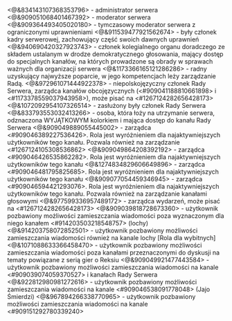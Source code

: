 <@&834143107368353796> - administrator serwera
<@&909051068401467392> - moderator serwera
<@&909364493405020180> - tymczasowy moderator serwera z ograniczonymi uprawnieniami
<@&911539477921562674> - były członek kadry serwerowej, zachowujący część swoich dawnych uprawnień
<@&940690420327923743>  - członek kolegialnego organu doradczego ze składem ustalanym w drodze demokratycznego głosowania, mający dostęp do specjalnych kanałów, na których prowadzone są obrady w sprawach ważnych dla organizacji serwera
<@&1173366165121286286> - radny uzyskujący najwyższe poparcie, w jego kompetencjach leży zarządzanie Radą. 
<@&972961071444922378> - niepolskojęzyczny członek Rady Serwera, zarządca kanałów obcojęzycznych (<#909041188810661898> i <#1173378559037943958>), może pisać na <#1267124282656428173>
<@&1072092954107326514> - zasłużony były członek Rady Serwera
<@&833793553032413266> - osoba, która łoży na utrzymanie serwera, odznaczona WYJĄTKOWYM kolorkiem i mająca dostęp do kanału Rady Serwera
<@&909049889055445002> - zarządca <#909046389227536426>. Rola jest wyróżnieniem dla najaktywniejszych użytkowników tego kanału. Pozwala również na zarządzanie <#1267124105308536862>
<@&909049864208392192> - zarządca <#909046426535862282>. Rola jest wyróżnieniem dla najaktywniejszych użytkowników tego kanału
<@&1274834829606649896> - zarządca <#909046481795825685>. Rola jest wyróżnieniem dla najaktywniejszych użytkowników tego kanału
<@&909077054459346945> - zarządca <#909046594421293076>. Rola jest wyróżnieniem dla najaktywniejszych użytkowników tego kanału. Pozwala również na zarządzanie kanałami głosowymi
<@&977599336957489172> - zarządca wydarzeń, może pisać na <#1267124282656428173>
<@&909039818728673360> - użytkownik pozbawiony możliwości zamieszczania wiadomości poza wyznaczonym dla niego kanałem ⁠<#914203503218548757> (lochy)
<@&914203758072852501> - użytkownik pozbawiony możliwości zamieszczania wiadomości również na kanale ⁠lochy [Rola dla wybitnych]
<@&1071088633366458470> - użytkownik pozbawiony możliwości zamieszczania wiadomości poza kanałami przeznaczonymi do dyskusji na tematy powiązane z serią gier o Reksiu
<@&909049921477443584> - użytkownik pozbawiony możliwości zamieszczania wiadomości na kanale ⁠<#909039074059370527> i kanałach Rady Serwera
<@&922812980981272616> - użytkownik pozbawiony możliwości zamieszczania wiadomości na kanale ⁠<#909046538091778048> (Jajo Śmierdzi)
<@&967894266338770965> - użytkownik pozbawiony możliwości zamieszczania wiadomości na kanale ⁠<#909151292780339240>